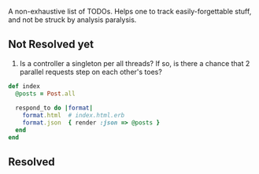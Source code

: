 A non-exhaustive list of TODOs. Helps one to track easily-forgettable stuff, and not be struck by analysis paralysis.

## Not Resolved yet

1) Is a controller a singleton per all threads? If so, is there a chance that 2 parallel requests step on each other's toes?
```ruby
def index
  @posts = Post.all
 
  respond_to do |format|
    format.html  # index.html.erb
    format.json  { render :json => @posts }
  end
end
```

## Resolved
